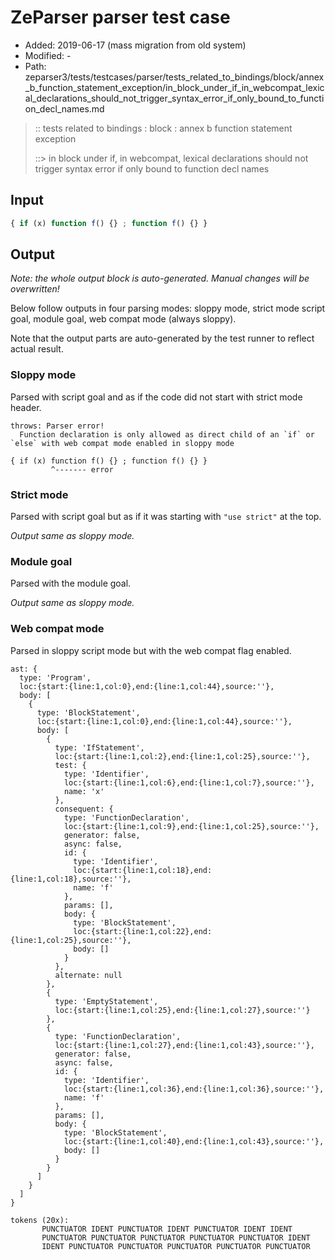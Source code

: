 # ZeParser parser test case

- Added: 2019-06-17 (mass migration from old system)
- Modified: -
- Path: zeparser3/tests/testcases/parser/tests_related_to_bindings/block/annex_b_function_statement_exception/in_block_under_if_in_webcompat_lexical_declarations_should_not_trigger_syntax_error_if_only_bound_to_function_decl_names.md

> :: tests related to bindings : block : annex b function statement exception
>
> ::> in block under if, in webcompat, lexical declarations should not trigger syntax error if only bound to function decl names

## Input

`````js
{ if (x) function f() {} ; function f() {} }
`````

## Output

_Note: the whole output block is auto-generated. Manual changes will be overwritten!_

Below follow outputs in four parsing modes: sloppy mode, strict mode script goal, module goal, web compat mode (always sloppy).

Note that the output parts are auto-generated by the test runner to reflect actual result.

### Sloppy mode

Parsed with script goal and as if the code did not start with strict mode header.

`````
throws: Parser error!
  Function declaration is only allowed as direct child of an `if` or `else` with web compat mode enabled in sloppy mode

{ if (x) function f() {} ; function f() {} }
         ^------- error
`````

### Strict mode

Parsed with script goal but as if it was starting with `"use strict"` at the top.

_Output same as sloppy mode._

### Module goal

Parsed with the module goal.

_Output same as sloppy mode._

### Web compat mode

Parsed in sloppy script mode but with the web compat flag enabled.

`````
ast: {
  type: 'Program',
  loc:{start:{line:1,col:0},end:{line:1,col:44},source:''},
  body: [
    {
      type: 'BlockStatement',
      loc:{start:{line:1,col:0},end:{line:1,col:44},source:''},
      body: [
        {
          type: 'IfStatement',
          loc:{start:{line:1,col:2},end:{line:1,col:25},source:''},
          test: {
            type: 'Identifier',
            loc:{start:{line:1,col:6},end:{line:1,col:7},source:''},
            name: 'x'
          },
          consequent: {
            type: 'FunctionDeclaration',
            loc:{start:{line:1,col:9},end:{line:1,col:25},source:''},
            generator: false,
            async: false,
            id: {
              type: 'Identifier',
              loc:{start:{line:1,col:18},end:{line:1,col:18},source:''},
              name: 'f'
            },
            params: [],
            body: {
              type: 'BlockStatement',
              loc:{start:{line:1,col:22},end:{line:1,col:25},source:''},
              body: []
            }
          },
          alternate: null
        },
        {
          type: 'EmptyStatement',
          loc:{start:{line:1,col:25},end:{line:1,col:27},source:''}
        },
        {
          type: 'FunctionDeclaration',
          loc:{start:{line:1,col:27},end:{line:1,col:43},source:''},
          generator: false,
          async: false,
          id: {
            type: 'Identifier',
            loc:{start:{line:1,col:36},end:{line:1,col:36},source:''},
            name: 'f'
          },
          params: [],
          body: {
            type: 'BlockStatement',
            loc:{start:{line:1,col:40},end:{line:1,col:43},source:''},
            body: []
          }
        }
      ]
    }
  ]
}

tokens (20x):
       PUNCTUATOR IDENT PUNCTUATOR IDENT PUNCTUATOR IDENT IDENT
       PUNCTUATOR PUNCTUATOR PUNCTUATOR PUNCTUATOR PUNCTUATOR IDENT
       IDENT PUNCTUATOR PUNCTUATOR PUNCTUATOR PUNCTUATOR PUNCTUATOR
`````

